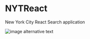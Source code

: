 # NYTReact
New York City React Search application

![image alternative text](https://i.imgur.com/hTEOZwA.png)
